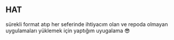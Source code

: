 ## HAT

sürekli format atıp her seferinde ihtiyacım olan ve repoda olmayan uygulamaları yüklemek için yaptığım uyugalama 😎